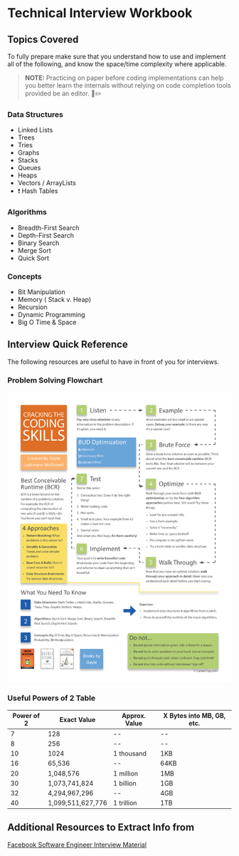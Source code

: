 # Technical Interview Workbook

## Topics Covered

To fully prepare make sure that you understand how to use and implement all of the following, and know the space/time complexity where applicable.

> **NOTE:** Practicing on paper before coding implementations can help you better learn the internals without relying on code completion tools provided be an editor.
> :page_with_curl::pencil2:

### Data Structures

* Linked Lists
* Trees
* Tries
* Graphs
* Stacks
* Queues
* Heaps
* Vectors / ArrayLists
* :exclamation: Hash Tables

### Algorithms
* Breadth-First Search
* Depth-First Search
* Binary Search
* Merge Sort
* Quick Sort

### Concepts
* Bit Manipulation
* Memory ( Stack v. Heap)
* Recursion
* Dynamic Programming
* Big O Time & Space

## Interview Quick Reference
The following resources are useful to have in front of you for interviews.

### Problem Solving Flowchart

![Flowchart](./CTCI_problem_solving_flowchart.png)

### Useful Powers of 2 Table
|   Power of 2  |    Exact Value    | Approx. Value | X Bytes into MB, GB, etc. |
| ------------- | ----------------- | ------------- | ------------------------- |
|       7       |               128 |            -- |                        -- |
|       8       |               256 |            -- |                        -- |
|      10       |              1024 |    1 thousand |                       1KB |
|      16       |            65,536 |            -- |                      64KB |
|      20       |         1,048,576 |     1 million |                       1MB |
|      30       |     1,073,741,824 |     1 billion |                       1GB |
|      32       |     4,294,967,296 |            -- |                       4GB |
|      40       | 1,099,511,627,776 |    1 trillion |                       1TB |

## Additional Resources to Extract Info from 
[Facebook Software Engineer Interview Material](https://igotanoffer.com/blogs/tech/facebook-software-engineer-interview)
